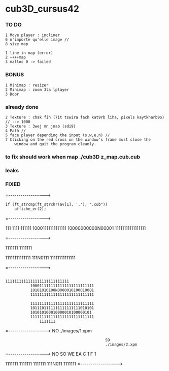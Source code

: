 # cub3D_cursus42
### TO DO
	1 Move player : incliner
	6 n'importe qu'elle image //
	8 size map

	1 line in map (error)
	2 ++++map 
	3 malloc 0 -> failed

### BONUS
	1 Minimap : resizer
	2 Minimap : zoom 3la lplayer
	3 Door

### already done
	2 Texture : chak fih (7it tswira fach kat9rb liha, pixels kaytkharb9o) // --> 1000
	3 Texture : 3wej mn jnab (sdi9)
	4 Path //
	5 face player depending the input (s,w,e,n) //
	7 Clicking on the red cross on the window’s frame must close the 
		window and quit the program cleanly.


### to fix should work when map ./cub3D z_map.cub.cub

### leaks 



### FIXED 

=------------------>

	if (ft_strcmp(ft_strchr(av[1], '.'), ".cub"))
		affiche_er(2);
=------------------>

 111 1111 111111
10001111111111111
10000000000N00001
11111111111111111

=------------------>

1111111
1111111
    
11111111111111
111N0111
11111111111111

=------------------>

												                       1111111111111111111111111111
               1000111111111111111111111111
               10101010100N0000010100010001
               1111111111111111111111111111
              
               1111111111111111111111111111
               1011101111111111111111010101
               101010100010000010100000101
               1111111111111111111111111111
                   1111111

=------------------>
	NO   ./images/1.xpm

                                                SO
												./images/2.xpm
=------------------>
NO 
SO 
WE 
EA 
C 1
F 1

1111111
1111111
1111111
111N011
1111111
=------------------>
